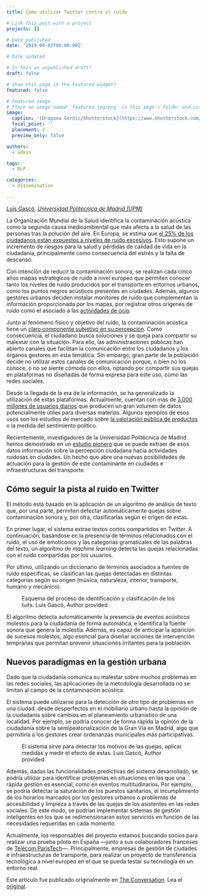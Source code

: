 ```yaml
---
title: Cómo utilizar Twitter contra el ruido

# Link this post with a project
projects: []

# Date published
date: '2019-04-03T00:00:00Z'

# Date updated

# Is this an unpublished draft?
draft: false

# Show this page in the Featured widget?
featured: false

# Featured image
# Place an image named `featured.jpg/png` in this page's folder and customize its options here.
image:
  caption: '[Dragana Gordic/Shutterstock](https://www.shutterstock.com/es/image-photo/hand-smart-phone-dark-female-using-780954466)'
  focal_point: ''
  placement: 2
  preview_only: false

authors:
  - admin

tags:
  - NLP

categories:
  - dissemination

---
```


<span><a href="https://theconversation.com/profiles/luis-gasco-707423">Luis Gascó</a>, <em><a href="https://theconversation.com/institutions/universidad-politecnica-de-madrid-upm-1649">Universidad Politécnica de Madrid (UPM)</a></em></span>

<p>La Organización Mundial de la Salud identifica la contaminación acústica como la segunda causa medioambiental que más afecta a la salud de las personas tras la polución del aire. En Europa, se estima que <a href="http://www.euro.who.int/__data/assets/pdf_file/0008/136466/e94888.pdf">el 25% de los ciudadanos están expuestos a niveles de ruido excesivos</a>. Esto supone un incremento de riesgos para la salud y pérdidas de calidad de vida en la ciudadanía, principalmente como consecuencia del estrés y la falta de descanso.</p>

<p>Con intención de reducir la contaminación sonora, se realizan cada cinco años mapas estratégicos de ruido a nivel europeo que permiten conocer tanto los niveles de ruido producidos por el transporte en entornos urbanos, como los puntos negros acústicos presentes en ciudades. Además, algunos gestores urbanos deciden instalar monitores de ruido que complementan la información proporcionada por los mapas, por registrar otros orígenes de ruido como el asociado a las <a href="https://www.mdpi.com/2076-3298/5/12/134">actividades de ocio</a>.</p>

<p>Junto al fenómeno físico y objetivo del ruido, la contaminación acústica tiene un <a href="https://link.springer.com/article/10.1007/s40726-017-0060-x">claro componente subjetivo en su percepción</a>. Como consecuencia, el ciudadano busca soluciones y se queja para compartir su malestar con la situación. Para ello, las administraciones públicas han abierto canales que facilitan la comunicación entre los ciudadanos y los órganos gestores en esta temática. Sin embargo, gran parte de la población decide no utilizar estos canales de comunicación porque, o bien no los conoce, o no se siente cómoda con ellos, optando por compartir sus quejas en plataformas no diseñadas de forma expresa para este uso, como las redes sociales. </p>

<p>Desde la llegada de la era de la información, se ha generalizado la utilización de estas plataformas. Actualmente, cuentan con más de <a href="https://www.brandwatch.com/blog/amazing-social-media-statistics-and-facts">3.000 millones de usuarios diarios</a> que producen un gran volumen de datos potencialmente útiles para diversas materias. Algunos ejemplos de esos usos son los estudios de mercado sobre <a href="https://www.netbase.com/wp-content/uploads/Casestudy_Arby_03_2018.pdf">la valoración pública de productos</a> o la medida del sentimiento político. </p>

<p>Recientemente, investigadores de la Universidad Politécnica de Madrid hemos demostrado en un <a href="https://doi.org/10.1016/j.scitotenv.2018.12.071">estudio pionero</a> que se puede extraer de esos datos información sobre la percepción ciudadana hacia actividades ruidosas en ciudades. Un hecho que abre una nuevas posibilidades de actuación para la gestión de este contaminante en ciudades e infraestructuras del transporte.</p>

<h2>Cómo seguir la pista al ruido en Twitter</h2>

<p>El método está basado en la aplicación de un algoritmo de análisis de texto que, por una parte, permiten detectar automáticamente quejas sobre contaminación sonora y, por otra, clasificarlas según el origen de estas. </p>

<p>En primer lugar, el sistema extrae textos cortos compartidos en Twitter. A continuación, basándose en la presencia de términos relacionados con el ruido, el uso de emoticonos y las categorías gramaticales de las palabras del texto, un algoritmo de <em>machine learning</em> detecta las quejas relacionadas con el ruido compartidas por los usuarios. </p>

<p>Por último, utilizando un diccionario de términos asociados a fuentes de ruido específicas, se clasifican las quejas detectadas en distintas categorías según su origen (música, naturaleza, interior, transporte, humano y mecánico).</p>

<figure class="align-center ">
            <img alt="" src="https://images.theconversation.com/files/265562/original/file-20190325-36256-1n2clt1.jpg?ixlib=rb-1.1.0&amp;q=45&amp;auto=format&amp;w=754&amp;fit=clip" srcset="https://images.theconversation.com/files/265562/original/file-20190325-36256-1n2clt1.jpg?ixlib=rb-1.1.0&amp;q=45&amp;auto=format&amp;w=600&amp;h=294&amp;fit=crop&amp;dpr=1 600w, https://images.theconversation.com/files/265562/original/file-20190325-36256-1n2clt1.jpg?ixlib=rb-1.1.0&amp;q=30&amp;auto=format&amp;w=600&amp;h=294&amp;fit=crop&amp;dpr=2 1200w, https://images.theconversation.com/files/265562/original/file-20190325-36256-1n2clt1.jpg?ixlib=rb-1.1.0&amp;q=15&amp;auto=format&amp;w=600&amp;h=294&amp;fit=crop&amp;dpr=3 1800w, https://images.theconversation.com/files/265562/original/file-20190325-36256-1n2clt1.jpg?ixlib=rb-1.1.0&amp;q=45&amp;auto=format&amp;w=754&amp;h=369&amp;fit=crop&amp;dpr=1 754w, https://images.theconversation.com/files/265562/original/file-20190325-36256-1n2clt1.jpg?ixlib=rb-1.1.0&amp;q=30&amp;auto=format&amp;w=754&amp;h=369&amp;fit=crop&amp;dpr=2 1508w, https://images.theconversation.com/files/265562/original/file-20190325-36256-1n2clt1.jpg?ixlib=rb-1.1.0&amp;q=15&amp;auto=format&amp;w=754&amp;h=369&amp;fit=crop&amp;dpr=3 2262w" sizes="(min-width: 1466px) 754px, (max-width: 599px) 100vw, (min-width: 600px) 600px, 237px">
            <figcaption>
              <span class="caption">Esquema del proceso de identificación y clasificación de los tuits.</span>
              <span class="attribution"><span class="source">Luis Gascó</span>, <span class="license">Author provided</span></span>
            </figcaption>
          </figure>

<p>El algoritmo detecta automáticamente la presencia de eventos acústicos molestos para la ciudadanía de forma automática, e identifica la fuente sonora que genera la molestia. Además, es capaz de anticipar la aparición de sucesos molestos, algo esencial para diseñar acciones de intervención tempranas que permitan prevenir situaciones irritantes para la población.</p>

<h2>Nuevos paradigmas en la gestión urbana</h2>

<p>Dado que la ciudadanía comunica su malestar sobre muchos problemas en las redes sociales, las aplicaciones de la metodología desarrollada no se limitan al campo de la contaminación acústica. </p>

<p>El sistema puede utilizarse para la detección de otro tipo de problemas en una ciudad: desde desperfectos en el mobiliario urbano hasta la opinión de la ciudadanía sobre cambios en el planeamiento urbanístico de una localidad. Por ejemplo, se podría conocer de forma rápida la opinión de la ciudadanía sobre la semipeatonalización de la Gran Vía en Madrid, algo que permitiría a los gestores crear ordenanzas municipales más participativas.</p>

<figure class="align-center zoomable">
            <a href="https://images.theconversation.com/files/265559/original/file-20190325-36283-1idfc8b.png?ixlib=rb-1.1.0&amp;q=45&amp;auto=format&amp;w=1000&amp;fit=clip"><img alt="" src="https://images.theconversation.com/files/265559/original/file-20190325-36283-1idfc8b.png?ixlib=rb-1.1.0&amp;q=45&amp;auto=format&amp;w=754&amp;fit=clip" srcset="https://images.theconversation.com/files/265559/original/file-20190325-36283-1idfc8b.png?ixlib=rb-1.1.0&amp;q=45&amp;auto=format&amp;w=600&amp;h=363&amp;fit=crop&amp;dpr=1 600w, https://images.theconversation.com/files/265559/original/file-20190325-36283-1idfc8b.png?ixlib=rb-1.1.0&amp;q=30&amp;auto=format&amp;w=600&amp;h=363&amp;fit=crop&amp;dpr=2 1200w, https://images.theconversation.com/files/265559/original/file-20190325-36283-1idfc8b.png?ixlib=rb-1.1.0&amp;q=15&amp;auto=format&amp;w=600&amp;h=363&amp;fit=crop&amp;dpr=3 1800w, https://images.theconversation.com/files/265559/original/file-20190325-36283-1idfc8b.png?ixlib=rb-1.1.0&amp;q=45&amp;auto=format&amp;w=754&amp;h=456&amp;fit=crop&amp;dpr=1 754w, https://images.theconversation.com/files/265559/original/file-20190325-36283-1idfc8b.png?ixlib=rb-1.1.0&amp;q=30&amp;auto=format&amp;w=754&amp;h=456&amp;fit=crop&amp;dpr=2 1508w, https://images.theconversation.com/files/265559/original/file-20190325-36283-1idfc8b.png?ixlib=rb-1.1.0&amp;q=15&amp;auto=format&amp;w=754&amp;h=456&amp;fit=crop&amp;dpr=3 2262w" sizes="(min-width: 1466px) 754px, (max-width: 599px) 100vw, (min-width: 600px) 600px, 237px"></a>
            <figcaption>
              <span class="caption">El sistema sirve para detectar los motivos de las quejas, aplicar medidas y medir el efecto de estas.</span>
              <span class="attribution"><span class="source">Luis Gascó</span>, <span class="license">Author provided</span></span>
            </figcaption>
          </figure>

<p>Además, dadas las funcionalidades predictivas del sistema desarrollado, se podría utilizar para identificar problemas en situaciones en las que una rápida gestión es esencial, como en eventos multitudinarios. Por ejemplo, se podría detectar la saturación de los puestos sanitarios, el incumplimiento de los horarios marcados por los gestores urbanos o problemas de accesibilidad y limpieza a través de las quejas de los asistentes en las redes sociales. De este modo, se podrían implementar sistemas de gestión inteligentes en los que se redimensionaran estos servicios en función de las necesidades requeridas en cada momento.</p>

<p>Actualmente, los responsables del proyecto estamos buscando socios para realizar una prueba piloto en España —junto a sus colaboradores franceses de <a href="https://www.telecom-paristech.fr/">Télécom ParisTech</a>—. Principalmente, empresas de gestión de ciudades e infraestructuras de transporte, para realizar un proyecto de transferencia tecnológica a nivel europeo en el que se pueda testar su tecnología en un entorno real.<!-- Below is The Conversation's page counter tag. Please DO NOT REMOVE. --><img src="https://counter.theconversation.com/content/113886/count.gif?distributor=republish-lightbox-basic" alt="The Conversation" width="1" height="1" style="border: none !important; box-shadow: none !important; margin: 0 !important; max-height: 1px !important; max-width: 1px !important; min-height: 1px !important; min-width: 1px !important; opacity: 0 !important; outline: none !important; padding: 0 !important" referrerpolicy="no-referrer-when-downgrade" /><!-- Fin del código. Si no ve ningún código arriba, por favor, obtenga el nuevo código de la pestaña Avanzado después de hacer clic en el botón de republicar. El contador de páginas no recoge ningún dato personal. Más información: http://theconversation.com/es/republishing-guidelines --></p>


<p>Este artículo fue publicado originalmente en  <a href="https://theconversation.com">The Conversation</a>. Lea el <a href="https://theconversation.com/como-utilizar-twitter-contra-el-ruido-113886">original</a>.</p>




<img src="https://counter.theconversation.com/content/113886/count.gif?distributor=republish-lightbox-advanced" alt="The Conversation" width="1" height="1" style="border: none !important; box-shadow: none !important; margin: 0 !important; max-height: 1px !important; max-width: 1px !important; min-height: 1px !important; min-width: 1px !important; opacity: 0 !important; outline: none !important; padding: 0 !important" referrerpolicy="no-referrer-when-downgrade" />
